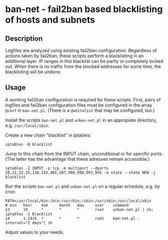 # ban-net - fail2ban based blacklisting of hosts and subnets
## Description
Logfiles are analyzed using existing fail2ban configuration.
Regardless of actions taken by fail2ban, these scripts perform a blacklisting in an additional layer.
IP ranges in this blacklist can be partly or completely locked out.
When there is no traffic from the blocked addresses for some time, the blacklisting will be undone.
## Usage
A working fail2ban configuration is required for these scripts.
First, pairs of logfiles and fail2ban configuration files must be configured in the array `@conf` in `ban-net.pl`.
(There is a `@whitelist` that may be configured, too.)

Install the scripts `ban-net.pl` and `unban-net.pl` in an appropiate directory, e.g. `/usr/local/sbin`.

Create a new chain "blacklist" in iptables:
```
iptables -N blacklist
```
Jump to this chain from the INPUT chain, unconditional or for specific ports.
(The latter has the advantage that these adresses remain accessible.)
```
iptables -I INPUT -p tcp -m multiport --dports 20,21,22,25,110,143,465,587,998,990,993,995 -m state --state NEW -j blacklist
```
Run the scripts `ban-net.pl` and `unban-net.pl` on a regular schedule, e.g. by cron:

```
PATH=/usr/local/bin:/bin:/usr/bin:/sbin:/usr/sbin:/usr/local/sbin
# min   hour    dom     month   dow     user    command
13      19      *       *       *       root    unban-net.pl | sh; iptables -Z blacklist
14      1-19/6  *       *       *       root    ban-net.pl -interval="2 days"| sh
```
Adjust values to your needs.
